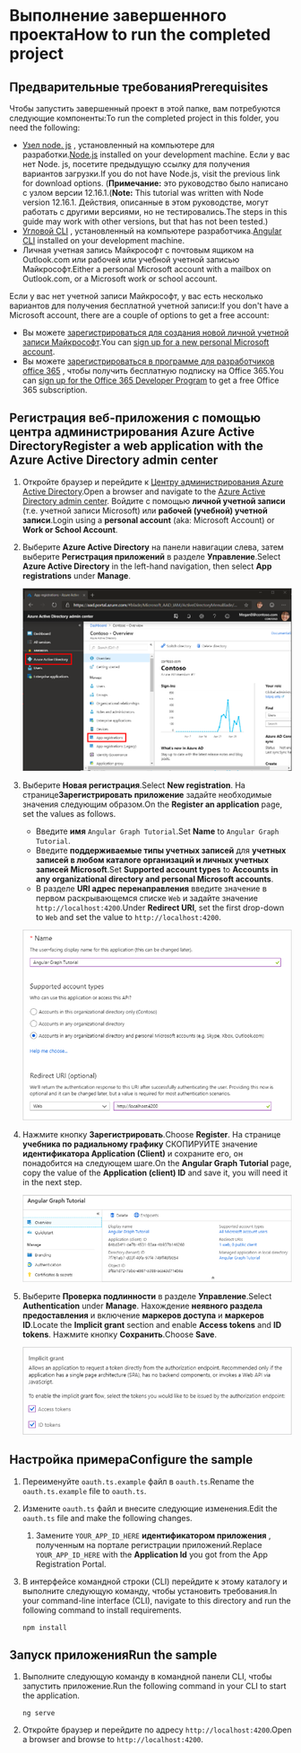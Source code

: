 # <a name="how-to-run-the-completed-project"></a><span data-ttu-id="6b19d-101">Выполнение завершенного проекта</span><span class="sxs-lookup"><span data-stu-id="6b19d-101">How to run the completed project</span></span>

## <a name="prerequisites"></a><span data-ttu-id="6b19d-102">Предварительные требования</span><span class="sxs-lookup"><span data-stu-id="6b19d-102">Prerequisites</span></span>

<span data-ttu-id="6b19d-103">Чтобы запустить завершенный проект в этой папке, вам потребуются следующие компоненты:</span><span class="sxs-lookup"><span data-stu-id="6b19d-103">To run the completed project in this folder, you need the following:</span></span>

- <span data-ttu-id="6b19d-104">[Узел node. js](https://nodejs.org) , установленный на компьютере для разработки.</span><span class="sxs-lookup"><span data-stu-id="6b19d-104">[Node.js](https://nodejs.org) installed on your development machine.</span></span> <span data-ttu-id="6b19d-105">Если у вас нет Node. js, посетите предыдущую ссылку для получения вариантов загрузки.</span><span class="sxs-lookup"><span data-stu-id="6b19d-105">If you do not have Node.js, visit the previous link for download options.</span></span> <span data-ttu-id="6b19d-106">(**Примечание:** это руководство было написано с узлом версии 12.16.1.</span><span class="sxs-lookup"><span data-stu-id="6b19d-106">(**Note:** This tutorial was written with Node version 12.16.1.</span></span> <span data-ttu-id="6b19d-107">Действия, описанные в этом руководстве, могут работать с другими версиями, но не тестировались.</span><span class="sxs-lookup"><span data-stu-id="6b19d-107">The steps in this guide may work with other versions, but that has not been tested.)</span></span>
- <span data-ttu-id="6b19d-108">[Угловой CLI](https://cli.angular.io/) , установленный на компьютере разработчика.</span><span class="sxs-lookup"><span data-stu-id="6b19d-108">[Angular CLI](https://cli.angular.io/) installed on your development machine.</span></span>
- <span data-ttu-id="6b19d-109">Личная учетная запись Майкрософт с почтовым ящиком на Outlook.com или рабочей или учебной учетной записью Майкрософт.</span><span class="sxs-lookup"><span data-stu-id="6b19d-109">Either a personal Microsoft account with a mailbox on Outlook.com, or a Microsoft work or school account.</span></span>

<span data-ttu-id="6b19d-110">Если у вас нет учетной записи Майкрософт, у вас есть несколько вариантов для получения бесплатной учетной записи:</span><span class="sxs-lookup"><span data-stu-id="6b19d-110">If you don't have a Microsoft account, there are a couple of options to get a free account:</span></span>

- <span data-ttu-id="6b19d-111">Вы можете [зарегистрироваться для создания новой личной учетной записи Майкрософт](https://signup.live.com/signup?wa=wsignin1.0&rpsnv=12&ct=1454618383&rver=6.4.6456.0&wp=MBI_SSL_SHARED&wreply=https://mail.live.com/default.aspx&id=64855&cbcxt=mai&bk=1454618383&uiflavor=web&uaid=b213a65b4fdc484382b6622b3ecaa547&mkt=E-US&lc=1033&lic=1).</span><span class="sxs-lookup"><span data-stu-id="6b19d-111">You can [sign up for a new personal Microsoft account](https://signup.live.com/signup?wa=wsignin1.0&rpsnv=12&ct=1454618383&rver=6.4.6456.0&wp=MBI_SSL_SHARED&wreply=https://mail.live.com/default.aspx&id=64855&cbcxt=mai&bk=1454618383&uiflavor=web&uaid=b213a65b4fdc484382b6622b3ecaa547&mkt=E-US&lc=1033&lic=1).</span></span>
- <span data-ttu-id="6b19d-112">Вы можете [зарегистрироваться в программе для разработчиков office 365](https://developer.microsoft.com/office/dev-program) , чтобы получить бесплатную подписку на Office 365.</span><span class="sxs-lookup"><span data-stu-id="6b19d-112">You can [sign up for the Office 365 Developer Program](https://developer.microsoft.com/office/dev-program) to get a free Office 365 subscription.</span></span>

## <a name="register-a-web-application-with-the-azure-active-directory-admin-center"></a><span data-ttu-id="6b19d-113">Регистрация веб-приложения с помощью центра администрирования Azure Active Directory</span><span class="sxs-lookup"><span data-stu-id="6b19d-113">Register a web application with the Azure Active Directory admin center</span></span>

1. <span data-ttu-id="6b19d-114">Откройте браузер и перейдите к [Центру администрирования Azure Active Directory](https://aad.portal.azure.com).</span><span class="sxs-lookup"><span data-stu-id="6b19d-114">Open a browser and navigate to the [Azure Active Directory admin center](https://aad.portal.azure.com).</span></span> <span data-ttu-id="6b19d-115">Войдите с помощью **личной учетной записи** (т.е. учетной записи Microsoft) или **рабочей (учебной) учетной записи**.</span><span class="sxs-lookup"><span data-stu-id="6b19d-115">Login using a **personal account** (aka: Microsoft Account) or **Work or School Account**.</span></span>

1. <span data-ttu-id="6b19d-116">Выберите **Azure Active Directory** на панели навигации слева, затем выберите **Регистрация приложений** в разделе **Управление**.</span><span class="sxs-lookup"><span data-stu-id="6b19d-116">Select **Azure Active Directory** in the left-hand navigation, then select **App registrations** under **Manage**.</span></span>

    ![<span data-ttu-id="6b19d-117">Снимок экрана с регистрациями приложений</span><span class="sxs-lookup"><span data-stu-id="6b19d-117">A screenshot of the App registrations</span></span> ](/tutorial/images/aad-portal-app-registrations.png)

1. <span data-ttu-id="6b19d-118">Выберите **Новая регистрация**.</span><span class="sxs-lookup"><span data-stu-id="6b19d-118">Select **New registration**.</span></span> <span data-ttu-id="6b19d-119">На странице**Зарегистрировать приложение** задайте необходимые значения следующим образом.</span><span class="sxs-lookup"><span data-stu-id="6b19d-119">On the **Register an application** page, set the values as follows.</span></span>

    - <span data-ttu-id="6b19d-120">Введите **имя** `Angular Graph Tutorial`.</span><span class="sxs-lookup"><span data-stu-id="6b19d-120">Set **Name** to `Angular Graph Tutorial`.</span></span>
    - <span data-ttu-id="6b19d-121">Введите **поддерживаемые типы учетных записей** для **учетных записей в любом каталоге организаций и личных учетных записей Microsoft**.</span><span class="sxs-lookup"><span data-stu-id="6b19d-121">Set **Supported account types** to **Accounts in any organizational directory and personal Microsoft accounts**.</span></span>
    - <span data-ttu-id="6b19d-122">В разделе **URI адрес перенаправления** введите значение в первом раскрывающемся списке `Web` и задайте значение `http://localhost:4200`.</span><span class="sxs-lookup"><span data-stu-id="6b19d-122">Under **Redirect URI**, set the first drop-down to `Web` and set the value to `http://localhost:4200`.</span></span>

    ![Снимок страницы "регистрация приложения"](/tutorial/images/aad-register-an-app.png)

1. <span data-ttu-id="6b19d-124">Нажмите кнопку **Зарегистрировать**.</span><span class="sxs-lookup"><span data-stu-id="6b19d-124">Choose **Register**.</span></span> <span data-ttu-id="6b19d-125">На странице **учебника по радиальному графику** СКОПИРУЙТЕ значение **идентификатора Application (Client)** и сохраните его, он понадобится на следующем шаге.</span><span class="sxs-lookup"><span data-stu-id="6b19d-125">On the **Angular Graph Tutorial** page, copy the value of the **Application (client) ID** and save it, you will need it in the next step.</span></span>

    ![Снимок экрана с ИДЕНТИФИКАТОРом приложения для новой регистрации приложения](/tutorial/images/aad-application-id.png)

1. <span data-ttu-id="6b19d-127">Выберите **Проверка подлинности** в разделе **Управление**.</span><span class="sxs-lookup"><span data-stu-id="6b19d-127">Select **Authentication** under **Manage**.</span></span> <span data-ttu-id="6b19d-128">Нахождение **неявного раздела предоставления** и включение **маркеров доступа** и **маркеров ID**.</span><span class="sxs-lookup"><span data-stu-id="6b19d-128">Locate the **Implicit grant** section and enable **Access tokens** and **ID tokens**.</span></span> <span data-ttu-id="6b19d-129">Нажмите кнопку **Сохранить**.</span><span class="sxs-lookup"><span data-stu-id="6b19d-129">Choose **Save**.</span></span>

    ![Снимок экрана с неявным разделом предоставления](/tutorial/images/aad-implicit-grant.png)

## <a name="configure-the-sample"></a><span data-ttu-id="6b19d-131">Настройка примера</span><span class="sxs-lookup"><span data-stu-id="6b19d-131">Configure the sample</span></span>

1. <span data-ttu-id="6b19d-132">Переименуйте `oauth.ts.example` файл в `oauth.ts`.</span><span class="sxs-lookup"><span data-stu-id="6b19d-132">Rename the `oauth.ts.example` file to `oauth.ts`.</span></span>
1. <span data-ttu-id="6b19d-133">Измените `oauth.ts` файл и внесите следующие изменения.</span><span class="sxs-lookup"><span data-stu-id="6b19d-133">Edit the `oauth.ts` file and make the following changes.</span></span>
    1. <span data-ttu-id="6b19d-134">Замените `YOUR_APP_ID_HERE` **идентификатором приложения** , полученным на портале регистрации приложений.</span><span class="sxs-lookup"><span data-stu-id="6b19d-134">Replace `YOUR_APP_ID_HERE` with the **Application Id** you got from the App Registration Portal.</span></span>
1. <span data-ttu-id="6b19d-135">В интерфейсе командной строки (CLI) перейдите к этому каталогу и выполните следующую команду, чтобы установить требования.</span><span class="sxs-lookup"><span data-stu-id="6b19d-135">In your command-line interface (CLI), navigate to this directory and run the following command to install requirements.</span></span>

    ```Shell
    npm install
    ```

## <a name="run-the-sample"></a><span data-ttu-id="6b19d-136">Запуск приложения</span><span class="sxs-lookup"><span data-stu-id="6b19d-136">Run the sample</span></span>

1. <span data-ttu-id="6b19d-137">Выполните следующую команду в командной панели CLI, чтобы запустить приложение.</span><span class="sxs-lookup"><span data-stu-id="6b19d-137">Run the following command in your CLI to start the application.</span></span>

    ```Shell
    ng serve
    ```

1. <span data-ttu-id="6b19d-138">Откройте браузер и перейдите по адресу `http://localhost:4200`.</span><span class="sxs-lookup"><span data-stu-id="6b19d-138">Open a browser and browse to `http://localhost:4200`.</span></span>
